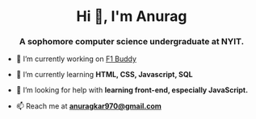 <h1 align="center">Hi 👋, I'm Anurag</h1>
<h3 align="center">A sophomore computer science undergraduate at NYIT.</h3>

- 🔭 I’m currently working on [F1 Buddy](https://github.com/F1-Buddy/f1buddy-python)

- 🌱 I’m currently learning **HTML, CSS, Javascript, SQL**

- 🤝 I’m looking for help with **learning front-end, especially JavaScript.**

- 📫 Reach me at **anuragkar970@gmail.com**

